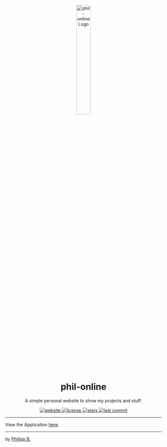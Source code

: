 <div align="center">
    <br />
    <img src="https://raw.githubusercontent.com/phil1436/phil-online/master/imgs/logo.png" alt="phil-onlineLogo" width="30%"/>
    <h1>phil-online</h1>
    <p>
        A simple personal website to show my projects and stuff.
    </p>
</div>

<div align="center">
    <a href="https://philipp-bonin.com/">
        <img src="https://img.shields.io/website?down_color=red&down_message=offline&up_color=green&up_message=online&url=https%3A%2F%2Fphilipp-bonin.com%2F" alt="website">
    </a>
    <a href="https://github.com/phil1436/phil-online/blob/master/LICENSE">
        <img src="https://img.shields.io/github/license/phil1436/phil-online" alt="license">
    </a>
    <a href="https://github.com/phil1436/phil-online/stargazers">
        <img src="https://img.shields.io/github/stars/phil1436/phil-online" alt="stars">
    </a>
    <a href="https://github.com/phil1436/phil-online/commits/master">
        <img src="https://img.shields.io/github/last-commit/phil1436/phil-online" alt="last commit">
    </a>
</div>

---

View the Application [here](https://phil1436.github.io/).

---

by [Philipp B.](https://github.com/phil1436)
